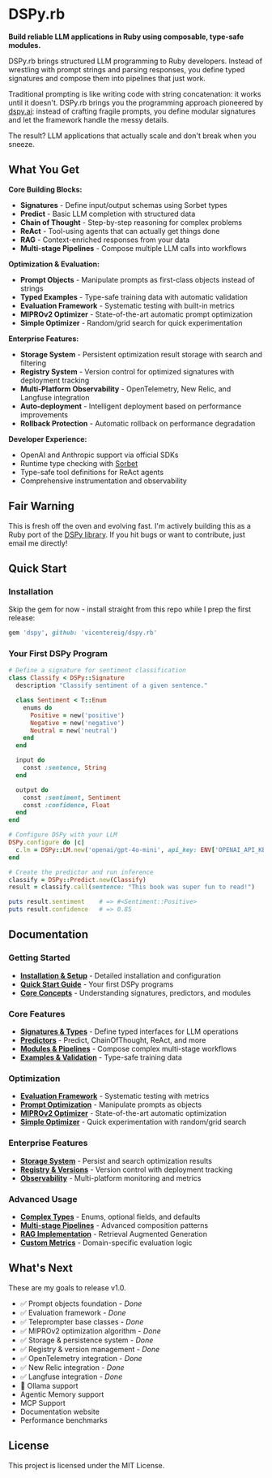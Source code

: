 # DSPy.rb

**Build reliable LLM applications in Ruby using composable, type-safe modules.**

DSPy.rb brings structured LLM programming to Ruby developers. Instead of wrestling with prompt strings and parsing responses, you define typed signatures and compose them into pipelines that just work.

Traditional prompting is like writing code with string concatenation: it works until it doesn't. DSPy.rb brings you the programming approach pioneered by [dspy.ai](https://dspy.ai/): instead of crafting fragile prompts, you define modular signatures and let the framework handle the messy details.

The result? LLM applications that actually scale and don't break when you sneeze.

## What You Get

**Core Building Blocks:**
- **Signatures** - Define input/output schemas using Sorbet types
- **Predict** - Basic LLM completion with structured data
- **Chain of Thought** - Step-by-step reasoning for complex problems
- **ReAct** - Tool-using agents that can actually get things done
- **RAG** - Context-enriched responses from your data
- **Multi-stage Pipelines** - Compose multiple LLM calls into workflows

**Optimization & Evaluation:**
- **Prompt Objects** - Manipulate prompts as first-class objects instead of strings
- **Typed Examples** - Type-safe training data with automatic validation
- **Evaluation Framework** - Systematic testing with built-in metrics
- **MIPROv2 Optimizer** - State-of-the-art automatic prompt optimization
- **Simple Optimizer** - Random/grid search for quick experimentation

**Enterprise Features:**
- **Storage System** - Persistent optimization result storage with search and filtering
- **Registry System** - Version control for optimized signatures with deployment tracking
- **Multi-Platform Observability** - OpenTelemetry, New Relic, and Langfuse integration
- **Auto-deployment** - Intelligent deployment based on performance improvements
- **Rollback Protection** - Automatic rollback on performance degradation

**Developer Experience:**
- OpenAI and Anthropic support via official SDKs
- Runtime type checking with [Sorbet](https://sorbet.org/)
- Type-safe tool definitions for ReAct agents
- Comprehensive instrumentation and observability

## Fair Warning

This is fresh off the oven and evolving fast. I'm actively building this as a Ruby port of the [DSPy library](https://dspy.ai/). If you hit bugs or want to contribute, just email me directly!

## Quick Start

### Installation

Skip the gem for now - install straight from this repo while I prep the first release:

```ruby
gem 'dspy', github: 'vicentereig/dspy.rb'
```

### Your First DSPy Program

```ruby
# Define a signature for sentiment classification
class Classify < DSPy::Signature
  description "Classify sentiment of a given sentence."

  class Sentiment < T::Enum
    enums do
      Positive = new('positive')
      Negative = new('negative')
      Neutral = new('neutral')
    end
  end

  input do
    const :sentence, String
  end

  output do
    const :sentiment, Sentiment
    const :confidence, Float
  end
end

# Configure DSPy with your LLM
DSPy.configure do |c|
  c.lm = DSPy::LM.new('openai/gpt-4o-mini', api_key: ENV['OPENAI_API_KEY'])
end

# Create the predictor and run inference
classify = DSPy::Predict.new(Classify)
result = classify.call(sentence: "This book was super fun to read!")

puts result.sentiment    # => #<Sentiment::Positive>  
puts result.confidence   # => 0.85
```

## Documentation

### Getting Started
- **[Installation & Setup](docs/getting-started/installation.md)** - Detailed installation and configuration
- **[Quick Start Guide](docs/getting-started/quick-start.md)** - Your first DSPy programs
- **[Core Concepts](docs/getting-started/core-concepts.md)** - Understanding signatures, predictors, and modules

### Core Features
- **[Signatures & Types](docs/core-concepts/signatures.md)** - Define typed interfaces for LLM operations
- **[Predictors](docs/core-concepts/predictors.md)** - Predict, ChainOfThought, ReAct, and more
- **[Modules & Pipelines](docs/core-concepts/modules.md)** - Compose complex multi-stage workflows
- **[Examples & Validation](docs/core-concepts/examples.md)** - Type-safe training data

### Optimization
- **[Evaluation Framework](docs/optimization/evaluation.md)** - Systematic testing with metrics
- **[Prompt Optimization](docs/optimization/prompt-optimization.md)** - Manipulate prompts as objects
- **[MIPROv2 Optimizer](docs/optimization/miprov2.md)** - State-of-the-art automatic optimization
- **[Simple Optimizer](docs/optimization/simple-optimizer.md)** - Quick experimentation with random/grid search

### Enterprise Features
- **[Storage System](docs/enterprise/storage.md)** - Persist and search optimization results
- **[Registry & Versions](docs/enterprise/registry.md)** - Version control with deployment tracking
- **[Observability](docs/enterprise/observability.md)** - Multi-platform monitoring and metrics

### Advanced Usage
- **[Complex Types](docs/advanced/complex-types.md)** - Enums, optional fields, and defaults
- **[Multi-stage Pipelines](docs/advanced/pipelines.md)** - Advanced composition patterns
- **[RAG Implementation](docs/advanced/rag.md)** - Retrieval Augmented Generation
- **[Custom Metrics](docs/advanced/custom-metrics.md)** - Domain-specific evaluation logic

## What's Next

These are my goals to release v1.0.

- ✅ Prompt objects foundation - *Done*
- ✅ Evaluation framework - *Done*  
- ✅ Teleprompter base classes - *Done*
- ✅ MIPROv2 optimization algorithm - *Done*
- ✅ Storage & persistence system - *Done*
- ✅ Registry & version management - *Done*
- ✅ OpenTelemetry integration - *Done*
- ✅ New Relic integration - *Done*
- ✅ Langfuse integration - *Done*
- 🚧 Ollama support
- Agentic Memory support
- MCP Support
- Documentation website
- Performance benchmarks

## License

This project is licensed under the MIT License.
